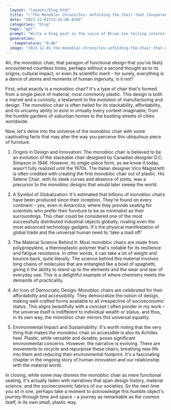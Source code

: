 ```yaml
---
  layout: "layouts/blog.html"
  title: "\"The Monobloc Chronicles: Unfolding the Chair that Conquered the World\""
  date: "2023-12-01T15:16:08.839Z"
  categories: "blog"
  tags: "gpt"
  prompt: "Write a blog post in the voice of Brian Cox telling interesting facts about the monobloc chair"
  generation: 
    temperature: "0.86"
  image: "2023-12-01-the-monobloc-chronicles-unfolding-the-chair-that-conquered-the-world.webp"
---
```

Ah, the monobloc chair, that paragon of functional design that you've likely encountered countless times, perhaps without a second thought as to its origins, cultural impact, or even its scientific merit - for surely, everything is a dance of atoms and moments of human ingenuity, is it not?

First, what exactly is a monobloc chair? It's a type of chair that's formed from a single piece of material, most commonly plastic. This design is both a marvel and a curiosity, a testament to the evolution of manufacturing and design. The monobloc chair is often hailed for its stackability, affordability, and its uncanny ability to exist in virtually every context imaginable, from the humble gardens of suburban homes to the bustling streets of cities worldwide.

Now, let's delve into the universe of the monobloc chair with some captivating facts that may alter the way you perceive this ubiquitous piece of furniture.

1. Origins in Design and Innovation: The monobloc chair is believed to be an evolution of the stackable chair designed by Canadian designer D.C. Simpson in 1946. However, its single-piece form, as we know it today, wasn't fully realized until the 1970s. The Italian designer Vico Magistretti is often credited with creating the first monobloc chair out of plastic. His Selene Chair, with its sleek curves and absence of joints, was a precursor to the monobloc designs that would later sweep the world.

2. A Symbol of Globalization: It's estimated that billions of monobloc chairs have been produced since their inception. They're found on every continent – yes, even in Antarctica, where they provide seating for scientists who prefer their furniture to be as minimalist as their surroundings. This chair could be considered one of the most successfully distributed industrial objects globally, rivaling even the most advanced technology gadgets. It's the physical manifestation of global trade and the universal human need to 'take a load off.'

3. The Material Science Behind It: Most monobloc chairs are made from polypropylene, a thermoplastic polymer that's notable for its resilience and fatigue resistance. In other words, it can take a lot of weight and bounce back, quite literally. The science behind this material involves long chains of molecules that are entangled like a bowl of spaghetti, giving it the ability to stand up to the elements and the wear and tear of everyday use. This is a delightful example of where chemistry meets the demands of practicality.

4. An Icon of Democratic Design: Monobloc chairs are celebrated for their affordability and accessibility. They democratize the notion of design, making well-crafted forms available to all irrespective of socioeconomic status. This aligns beautifully with a concept I often ponder in my work – the universe itself is indifferent to individual wealth or status, and thus, in its own way, the monobloc chair mirrors this universal equality.

5. Environmental Impact and Sustainability: It's worth noting that the very thing that makes the monobloc chair so accessible is also its Achilles heel. Plastic, while versatile and durable, poses significant environmental concerns. However, the narrative is evolving. There are movements to recycle and repurpose these chairs, breathing new life into them and reducing their environmental footprint. It's a fascinating chapter in the ongoing story of human innovation and our relationship with the material world.

In closing, while some may dismiss the monobloc chair as mere functional seating, it's actually laden with narratives that span design history, material science, and the socioeconomic fabrics of our societies. So the next time you sit in one, perhaps take a moment to acknowledge this humble object's journey through time and space – a journey as remarkable as the cosmos itself, in its own small, plastic way.
